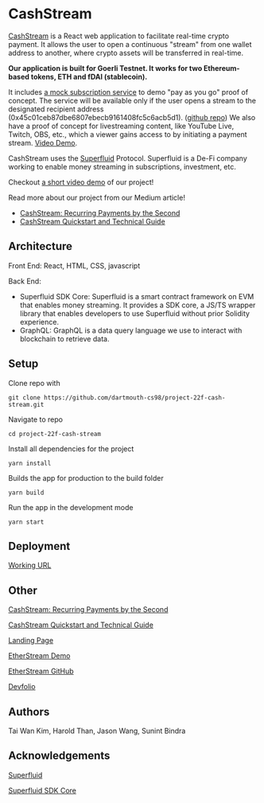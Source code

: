 # CashStream

[CashStream](https://cash-stream.surge.sh/) is a React web application to facilitate real-time crypto payment. It allows the user to open a continuous "stream" from one wallet address to another, where crypto assets will be transferred in real-time.

**Our application is built for Goerli Testnet. It works for two Ethereum-based tokens, ETH and fDAI (stablecoin).**

It includes [a mock subscription service](https://spotify-3-0.onrender.com/) to demo "pay as you go" proof of concept. The service will be available only if the user opens a stream to the designated recipient address (0x45c01ceb87dbe6807ebecb9161408fc5c6acb5d1). ([github repo](https://github.com/thanvinhbaohoang/Spotify-3.0))
We also have a proof of concept for livestreaming content, like YouTube Live, Twitch, OBS, etc., which a viewer gains access to by initiating a payment stream. [Video Demo](https://youtu.be/c1Is6b1py7A). 

CashStream uses the [Superfluid](https://www.superfluid.finance/) Protocol. Superfluid is a De-Fi company working to enable money streaming in subscriptions, investment, etc.

Checkout [a short video demo](https://www.youtube.com/watch?v=vuUaWLgXx30&t=64s) of our project! 

Read more about our project from our Medium article!

* [CashStream: Recurring Payments by the Second](https://medium.com/dartmouth-cs98/recurring-payments-by-the-second-da7173080cee)
* [CashStream Quickstart and Technical Guide](https://medium.com/@sunint.s.bindra.22/cashstream-quickstart-and-technical-guide-4ddf59baca15)

## Architecture

Front End: React, HTML, CSS, javascript

Back End:

* Superfluid SDK Core: Superfluid is a smart contract framework on EVM that enables money streaming. It provides a SDK core, a JS/TS wrapper library that enables developers to use Superfluid without prior Solidity experience.
* GraphQL: GraphQL is a data query language we use to interact with blockchain to retrieve data.

## Setup

Clone repo with
```
git clone https://github.com/dartmouth-cs98/project-22f-cash-stream.git
```
Navigate to repo
```
cd project-22f-cash-stream 
```

Install all dependencies for the project
```
yarn install
```

Builds the app for production to the build folder
```
yarn build
```

Run the app in the development mode
```
yarn start
```

## Deployment

[Working URL](https://cash-stream.surge.sh/) 

## Other
[CashStream: Recurring Payments by the Second](https://medium.com/dartmouth-cs98/recurring-payments-by-the-second-da7173080cee)

[CashStream Quickstart and Technical Guide](https://medium.com/@sunint.s.bindra.22/cashstream-quickstart-and-technical-guide-4ddf59baca15)

[Landing Page](http://cashstreamcrypto.com)

[EtherStream Demo](https://spotify-3-0.onrender.com/)

[EtherStream GitHub](https://github.com/thanvinhbaohoang/Spotify-3.0)

[Devfolio](https://devfolio.co/projects/cashstream-16e9)

## Authors

Tai Wan Kim, Harold Than, Jason Wang, Sunint Bindra

## Acknowledgements

[Superfluid](https://docs.superfluid.finance/superfluid/)

[Superfluid SDK Core](https://docs.superfluid.finance/superfluid/developers/sdk-core)
